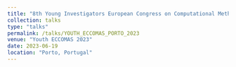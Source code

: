 ```yaml
---
title: "8th Young Investigators European Congress on Computational Methods in Applied Sciences and Engineering "
collection: talks
type: "talks"
permalink: /talks/YOUTH_ECCOMAS_PORTO_2023
venue: "Youth ECCOMAS 2023"
date: 2023-06-19
location: "Porto, Portugal"
---
```

